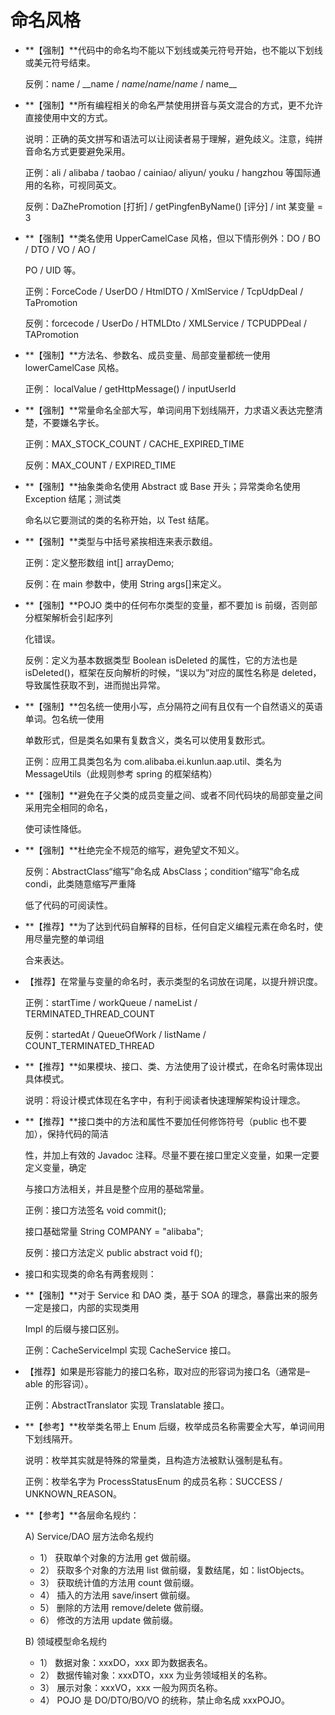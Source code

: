 # 命名风格

* **【强制】**代码中的命名均不能以下划线或美元符号开始，也不能以下划线或美元符号结束。

  反例：name / \_\_name / $name / name / name$ / name\_\_

* **【强制】**所有编程相关的命名严禁使用拼音与英文混合的方式，更不允许直接使用中文的方式。

  说明：正确的英文拼写和语法可以让阅读者易于理解，避免歧义。注意，纯拼音命名方式更要避免采用。

  正例：ali / alibaba / taobao / cainiao/ aliyun/ youku / hangzhou 等国际通用的名称，可视同英文。

  反例：DaZhePromotion \[打折\] / getPingfenByName\(\) \[评分\] / int 某变量 = 3

* **【强制】**类名使用 UpperCamelCase 风格，但以下情形例外：DO / BO / DTO / VO / AO / 

  PO / UID 等。

  正例：ForceCode / UserDO / HtmlDTO / XmlService / TcpUdpDeal / TaPromotion

  反例：forcecode / UserDo / HTMLDto / XMLService / TCPUDPDeal / TAPromotion

* **【强制】**方法名、参数名、成员变量、局部变量都统一使用 lowerCamelCase 风格。

  正例： localValue / getHttpMessage\(\) / inputUserId

* **【强制】**常量命名全部大写，单词间用下划线隔开，力求语义表达完整清楚，不要嫌名字长。

  正例：MAX\_STOCK\_COUNT / CACHE\_EXPIRED\_TIME

  反例：MAX\_COUNT / EXPIRED\_TIME

* **【强制】**抽象类命名使用 Abstract 或 Base 开头；异常类命名使用 Exception 结尾；测试类

  命名以它要测试的类的名称开始，以 Test 结尾。

* **【强制】**类型与中括号紧挨相连来表示数组。

  正例：定义整形数组 int\[\] arrayDemo;

  反例：在 main 参数中，使用 String args\[\]来定义。

* **【强制】**POJO 类中的任何布尔类型的变量，都不要加 is 前缀，否则部分框架解析会引起序列

  化错误。

  反例：定义为基本数据类型 Boolean isDeleted 的属性，它的方法也是 isDeleted\(\)，框架在反向解析的时候，“误以为”对应的属性名称是 deleted，导致属性获取不到，进而抛出异常。

* **【强制】**包名统一使用小写，点分隔符之间有且仅有一个自然语义的英语单词。包名统一使用

  单数形式，但是类名如果有复数含义，类名可以使用复数形式。

  正例：应用工具类包名为 com.alibaba.ei.kunlun.aap.util、类名为 MessageUtils（此规则参考 spring 的框架结构）

* **【强制】**避免在子父类的成员变量之间、或者不同代码块的局部变量之间采用完全相同的命名，

  使可读性降低。

* **【强制】**杜绝完全不规范的缩写，避免望文不知义。

  反例：AbstractClass“缩写”命名成 AbsClass；condition“缩写”命名成 condi，此类随意缩写严重降

  低了代码的可阅读性。

* **【推荐】**为了达到代码自解释的目标，任何自定义编程元素在命名时，使用尽量完整的单词组

  合来表达。

* 【推荐】在常量与变量的命名时，表示类型的名词放在词尾，以提升辨识度。

  正例：startTime / workQueue / nameList / TERMINATED\_THREAD\_COUNT

  反例：startedAt / QueueOfWork / listName / COUNT\_TERMINATED\_THREAD

* **【推荐】**如果模块、接口、类、方法使用了设计模式，在命名时需体现出具体模式。

  说明：将设计模式体现在名字中，有利于阅读者快速理解架构设计理念。

* **【推荐】**接口类中的方法和属性不要加任何修饰符号（public 也不要加），保持代码的简洁

  性，并加上有效的 Javadoc 注释。尽量不要在接口里定义变量，如果一定要定义变量，确定

  与接口方法相关，并且是整个应用的基础常量。

  正例：接口方法签名 void commit\(\);

  接口基础常量 String COMPANY = "alibaba";

  反例：接口方法定义 public abstract void f\(\);

* 接口和实现类的命名有两套规则：
* **【强制】**对于 Service 和 DAO 类，基于 SOA 的理念，暴露出来的服务一定是接口，内部的实现类用

  Impl 的后缀与接口区别。

  正例：CacheServiceImpl 实现 CacheService 接口。

* 【推荐】如果是形容能力的接口名称，取对应的形容词为接口名（通常是–able 的形容词）。

  正例：AbstractTranslator 实现 Translatable 接口。

* **【参考】**枚举类名带上 Enum 后缀，枚举成员名称需要全大写，单词间用下划线隔开。

  说明：枚举其实就是特殊的常量类，且构造方法被默认强制是私有。

  正例：枚举名字为 ProcessStatusEnum 的成员名称：SUCCESS / UNKNOWN\_REASON。

* **【参考】**各层命名规约：

  A\) Service/DAO 层方法命名规约

  * 1） 获取单个对象的方法用 get 做前缀。
  * 2） 获取多个对象的方法用 list 做前缀，复数结尾，如：listObjects。 
  * 3） 获取统计值的方法用 count 做前缀。
  * 4） 插入的方法用 save/insert 做前缀。
  * 5） 删除的方法用 remove/delete 做前缀。
  * 6） 修改的方法用 update 做前缀。

  B\) 领域模型命名规约

  * 1） 数据对象：xxxDO，xxx 即为数据表名。
  * 2） 数据传输对象：xxxDTO，xxx 为业务领域相关的名称。
  * 3） 展示对象：xxxVO，xxx 一般为网页名称。
  * 4） POJO 是 DO/DTO/BO/VO 的统称，禁止命名成 xxxPOJO。

